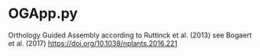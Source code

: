 # OGApp.py
Orthology Guided Assembly according to Ruttinck et al. (2013)
see Bogaert et al. (2017) https://doi.org/10.1038/nplants.2016.221
